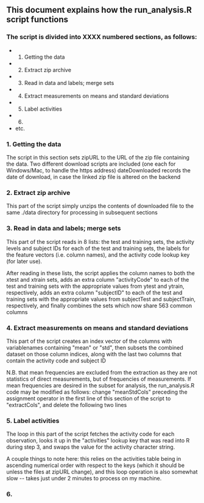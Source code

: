 ## This document explains how the run_analysis.R script functions

### The script is divided into XXXX numbered sections, as follows:
* 1. Getting the data
* 2. Extract zip archive
* 3. Read in data and labels; merge sets
* 4. Extract measurements on means and standard deviations
* 5. Label activities
* 6.
* etc.

### 1. Getting the data
The script in this section sets zipURL to the URL of the zip file containing the data.
Two different download scripts are included (one each for Windows/Mac, to handle the https address)
dateDownloaded records the date of download, in case the linked zip file is altered on the backend

### 2. Extract zip archive
This part of the script simply unzips the contents of downloaded file to the same ./data directory for processing in subsequent sections

### 3. Read in data and labels; merge sets

This part of the script reads in 8 lists: the test and training sets, the activity levels and subject IDs for each of the test and training sets, the labels for the feature vectors (i.e. column names), and the activity code lookup key (for later use).

After reading in these lists, the script applies the column names to both the xtest and xtrain sets, adds an extra column "activityCode" to each of the test and training sets with the appropriate values from ytest and ytrain, respectively, adds an extra column "subjectID" to each of the test and training sets with the appropriate values from subjectTest and subjectTrain, respectively, and finally combines the sets which now share 563 common columns

### 4. Extract measurements on means and standard deviations

This part of the script creates an index vector of the columns with variablenames containing "mean" or "std", then subsets the combined dataset on those column indices, along with the last two columns that contain the activity code and subject ID

N.B. that mean frequencies are excluded from the extraction as they are not statistics of direct measurements, but of frequencies of measurements.  If mean frequencies are desired in the subset for analysis, the run_analysis.R code may be modified as follows: change "meanStdCols" preceding the assignment operator in the first line of this section of the script to "extractCols", and delete the following two lines

### 5. Label activities

The loop in this part of the script fetches the activity code for each observation, looks it up in the "activities" lookup key that was read into R during step 3, and swaps the value for the activity character string.

A couple things to note here: this relies on the activities table being in ascending numerical order with respect to the keys (which it should be unless the files at zipURL change), and this loop operation is also somewhat slow -- takes just under 2 minutes to process on my machine.

### 6. 